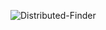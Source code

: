 ![Distributed-Finder](https://user-images.githubusercontent.com/38937684/99875522-40047700-2c12-11eb-9d53-6f0a08b99144.png)
